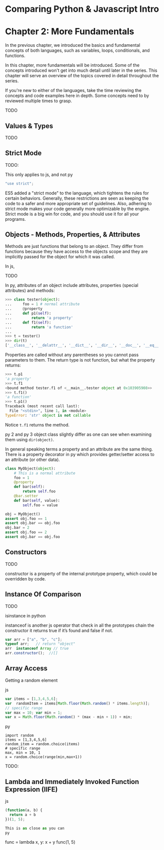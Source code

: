 # Comparing Python & Javascript Intro
# Chapter 2: More Fundamentals

In the previous chapter, we introduced the basics and fundamental concepts of both languages, such as variables, loops, conditionals, and functions.

In this chapter, more fundamentals will be introduced. Some of the concepts introduced won't get into much detail until later in the series. This chapter will serve an overview of the topics covered in detail throughout the series.

If you're new to either of the languages, take the time reviewing the concepts and code examples here in depth. Some concepts need to by reviewed multiple times to grasp.


TODO

## Values & Types

TODO


## Strict Mode

TODO:

This only applies to js, and not py

````js
"use strict";
````

ES5 added a "strict mode" to the language, which tightens the rules for certain behaviors. Generally, these restrictions are seen as keeping the code to a safer and more appropriate set of guidelines. Also, adhering to strict mode makes your code generally more optimizable by the engine. Strict mode is a big win for code, and you should use it for all your programs.

## Objects - Methods, Properties, & Attributes

Methods are just functions that belong to an object. They differ from functions because they have access to the objects scope and they are implicitly passed for the object for which it was called.

In js,

TODO

In py, attributes of an object include attributes, properties (special attributes) and methods:
```python
>>> class tester(object):
...     foo = 1 # normal attribute
...     @property
...     def p1(self):
...         return 'a property'
...     def f1(self):
...         return 'a function'
...
>>> t = tester()
>>> dir(t)
['__class__', '__delattr__', '__dict__', '__dir__', '__doc__', '__eq__', '__format__', '__ge__', '__getattribute__', '__gt__', '__hash__', '__init__', '__le__', '__lt__', '__module__', '__ne__', '__new__', '__reduce__', '__reduce_ex__', '__repr__', '__setattr__', '__sizeof__', '__str__', '__subclasshook__', '__weakref__', 'f1', 'p1']
```

Properties are called without any parentheses so you cannot pass parameters to them. The return type is not function, but what the property returns:
```python
>>> t.p1
'a property'
>>> t.f1
<bound method tester.f1 of <__main__.tester object at 0x103905908>>
>>> t.f1()
'a function'
>>> t.p1()
Traceback (most recent call last):
  File "<stdin>", line 1, in <module>
TypeError: 'str' object is not callable
```

Notice `t.f1` returns the method.

py 2 and py 3 object class slightly differ as one can see when examining them using `dir(object)`.


In general speaking terms a property and an attribute are the same thing. There is a property decorator in py which provides getter/setter access to an attribute (or other data).
```python
class MyObject(object):
    # This is a normal attribute
    foo = 1
    @property
    def bar(self):
        return self.foo
    @bar.setter
    def bar(self, value):
        self.foo = value

obj = MyObject()
assert obj.foo == 1
assert obj.bar == obj.foo
obj.bar = 2
assert obj.foo == 2
assert obj.bar == obj.foo
```


## Constructors

TODO

constructor  is a property of the internal prototype property, which could be overridden by code.


## Instance Of Comparison

TODO

isinstance in python

instanceof is another js operator that check in all the prototypes chain the constructor it returns true if it’s found and false if not.

```javascript
var arr = ["a", "b", "c"];
typeof arr;   // return "object" 
arr  instanceof Array // true
arr.constructor();  //[]
```

## Array Access

Getting a random element

js
```js
var items = [1,3,4,5,6];
var  randomItem = items[Math.floor(Math.random() * items.length)];
// specific range
var max = 10; var min = 1;
var x = Math.floor(Math.random() * (max - min + 1)) + min;
```

py
```
import random
items = [1,3,4,5,6]
random_item = random.choice(items)
# specific range
max, min = 10, 1
x = random.choice(range(min,max+1))
```

TODO:
## Lambda and Immediately Invoked Function Expression (IIFE)

js
```js
(function(a, b) {
  return a + b
})(1, 5);

This is as close as you can 
py
```
func = lambda x, y: x + y
func(1, 5)
